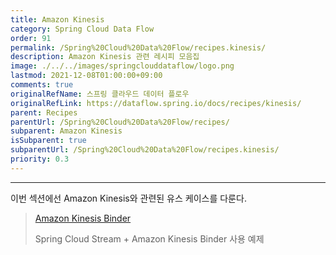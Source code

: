 ```yaml
---
title: Amazon Kinesis
category: Spring Cloud Data Flow
order: 91
permalink: /Spring%20Cloud%20Data%20Flow/recipes.kinesis/
description: Amazon Kinesis 관련 레시피 모음집
image: ./../../images/springclouddataflow/logo.png
lastmod: 2021-12-08T01:00:00+09:00
comments: true
originalRefName: 스프링 클라우드 데이터 플로우
originalRefLink: https://dataflow.spring.io/docs/recipes/kinesis/
parent: Recipes
parentUrl: /Spring%20Cloud%20Data%20Flow/recipes/
subparent: Amazon Kinesis
isSubparent: true
subparentUrl: /Spring%20Cloud%20Data%20Flow/recipes.kinesis/
priority: 0.3
---
```


---

이번 섹션에선 Amazon Kinesis와 관련된 유스 케이스를 다룬다.

> [Amazon Kinesis Binder](../recipes.kinesis.simple-producer-consumer)
>
> Spring Cloud Stream + Amazon Kinesis Binder 사용 예제